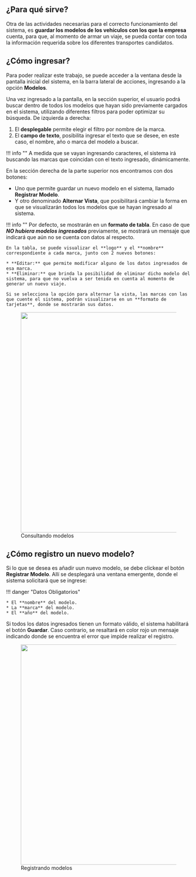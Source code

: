 ## ¿Para qué sirve?

Otra de las actividades necesarias para el correcto funcionamiento del sistema, es **guardar los modelos de los vehículos con los que la empresa** cuenta, para que, al momento de armar un viaje, se pueda contar con toda la información requerida sobre los diferentes transportes candidatos.

## ¿Cómo ingresar?

Para poder realizar este trabajo, se puede acceder a la ventana desde la pantalla inicial del sistema, en la barra lateral de acciones, ingresando a la opción **Modelos**.

Una vez ingresado a la pantalla, en la sección superior, el usuario podrá buscar dentro de todos los modelos que hayan sido previamente cargados en el sistema, utilizando diferentes filtros para poder optimizar su búsqueda. De izquierda a derecha:

1. El **desplegable** permite elegir el filtro por nombre de la marca. 
2. El **campo de texto**, posibilita ingresar el texto que se desee, en este caso, el nombre, año o marca del modelo a buscar.

!!! info ""
    A medida que se vayan ingresando caracteres, el sistema irá buscando las marcas que coincidan con el texto ingresado, dinámicamente.

En la sección derecha de la parte superior nos encontramos con dos botones:

* Uno que permite guardar un nuevo modelo en el sistema, llamado **Registrar Modelo**.
* Y otro denominado **Alternar Vista**, que posibilitará cambiar la forma en que se visualizarán todos los modelos que se hayan ingresado al sistema.

!!! info ""
    Por defecto, se mostrarán en un **formato de tabla**. En caso de que ***NO hubiera modelos ingresados*** previamente, se mostrará un mensaje que indicará que aún no se cuenta con datos al respecto.

    En la tabla, se puede visualizar el **logo** y el **nombre** correspondiente a cada marca, junto con 2 nuevos botones: 
    
    * **Editar:** que permite modificar alguno de los datos ingresados de esa marca.
    * **Eliminar:** que brinda la posibilidad de eliminar dicho modelo del sistema, para que no vuelva a ser tenida en cuenta al momento de generar un nuevo viaje.
    
    Si se selecciona la opción para alternar la vista, las marcas con las que cuente el sistema, podrán visualizarse en un **formato de tarjetas**, donde se mostrarán sus datos.

<figure>
    <a href="https://i.imgur.com/vwBA9rD.png" target="_blank">
        <img src="https://i.imgur.com/vwBA9rD.png" width="600"/>
    </a>
    <figcaption>Consultando modelos</figcaption>
</figure>

<!-- En caso de contar con una gran cantidad de modelos registrados, el sistema los ordenará por orden alfabético creciente, y para brindar una experiencia más agradable y organizada, los acomodará en páginas, mostrando de a 4 resultados en cada página. El usuario podrá moverse entre las diferentes páginas, haciendo uso de la barra de botones que se ubica por debajo a la derecha de la tabla. -->

## ¿Cómo registro un nuevo modelo?

Si lo que se desea es añadir uun nuevo modelo, se debe clickear el botón **Registrar Modelo**. Allí se desplegará una ventana emergente, donde el sistema solicitará que se ingrese:

!!! danger "Datos Obligatorios"

    * El **nombre** del modelo.
    * La **marca** del modelo.
    * El **año** del modelo.

Si todos los datos ingresados tienen un formato válido, el sistema habilitará el botón **Guardar**. Caso contrario, se resaltará en color rojo un mensaje indicando donde se encuentra el error que impide realizar el registro.

<figure>
    <a href="https://i.imgur.com/gpwH6Pi.png" target="_blank">
        <img src="https://i.imgur.com/gpwH6Pi.png" width="600"/>
    </a>
    <figcaption>Registrando modelos</figcaption>
</figure>